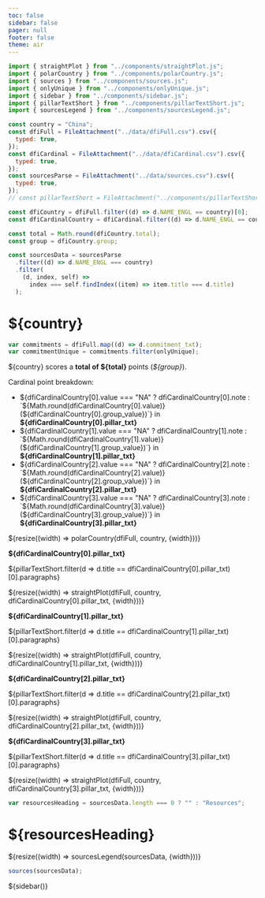 ```yaml
---
toc: false
sidebar: false
pager: null
footer: false
theme: air
---
```


<head>
<link rel="stylesheet" href="../style.css">
<!-- sidebar -->
    <link
      rel="stylesheet"
      href="https://cdnjs.cloudflare.com/ajax/libs/font-awesome/6.4.0/css/all.min.css"
    />
    <link rel="stylesheet" href="../sidebar.css" />
</head>

<!-- import components -->

```js
import { straightPlot } from "../components/straightPlot.js";
import { polarCountry } from "../components/polarCountry.js";
import { sources } from "../components/sources.js";
import { onlyUnique } from "../components/onlyUnique.js";
import { sidebar } from "../components/sidebar.js";
import { pillarTextShort } from "../components/pillarTextShort.js";
import { sourcesLegend } from "../components/sourcesLegend.js";
```

<!-- load countries -->

```js
const country = "China";
const dfiFull = FileAttachment("../data/dfiFull.csv").csv({
  typed: true,
});
const dfiCardinal = FileAttachment("../data/dfiCardinal.csv").csv({
  typed: true,
});
const sourcesParse = FileAttachment("../data/sources.csv").csv({
  typed: true,
});
// const pillarTextShort = FileAttachment("../components/pillarTextShort.js");
```

<!-- calculate country specific data for intro -->

```js
const dfiCountry = dfiFull.filter((d) => d.NAME_ENGL == country)[0];
const dfiCardinalCountry = dfiCardinal.filter((d) => d.NAME_ENGL == country);
```

```js
const total = Math.round(dfiCountry.total);
const group = dfiCountry.group;
```

<!-- only unique sources, and filtered by country -->

```js
const sourcesData = sourcesParse
  .filter((d) => d.NAME_ENGL === country)
  .filter(
    (d, index, self) =>
      index === self.findIndex((item) => item.title === d.title)
  );
```

<div class="hero">
  <h1>${country}</h1>
</div>

```js
var commitments = dfiFull.map((d) => d.commitment_txt);
var commitmentUnique = commitments.filter(onlyUnique);
```

<!-- text and polar -->
<div class="body-text">
<div class="grid grid-cols-3">

  <div class="card grid-col-1">
  <p>${country} scores a <span style="font-weight: 700;">total of ${total} </span>points (<i>${group}</i>).</p>
  <p>Cardinal point breakdown:</p>
<ul>
  <li>${dfiCardinalCountry[0].value === "NA" ? dfiCardinalCountry[0].note : `${Math.round(dfiCardinalCountry[0].value)} (${dfiCardinalCountry[0].group_value})`} in <span class="pillar-connectivity" style="font-weight: 700;">${dfiCardinalCountry[0].pillar_txt}</span></li>
  <li>${dfiCardinalCountry[1].value === "NA" ? dfiCardinalCountry[1].note : `${Math.round(dfiCardinalCountry[1].value)} (${dfiCardinalCountry[1].group_value})`} in <span class="pillar-rights" style="font-weight: 700;">${dfiCardinalCountry[1].pillar_txt}</span></li>
  <li>${dfiCardinalCountry[2].value === "NA" ? dfiCardinalCountry[2].note : `${Math.round(dfiCardinalCountry[2].value)} (${dfiCardinalCountry[2].group_value})`} in <span class="pillar-responsibility" style="font-weight: 700;">${dfiCardinalCountry[2].pillar_txt}</span></li>
  <li>${dfiCardinalCountry[3].value === "NA" ? dfiCardinalCountry[3].note : `${Math.round(dfiCardinalCountry[3].value)} (${dfiCardinalCountry[3].group_value})`} in <span class="pillar-trust" style="font-weight: 700;">${dfiCardinalCountry[3].pillar_txt}</span></li>
</ul>
    </div>

  <div class="card grid-col-2">
        ${resize((width) => polarCountry(dfiFull, country, {width}))}
    </div>

</div>
</div>

<!-- # Scores -->

<p><span class="pillar-connectivity" style="font-weight: 700;">${dfiCardinalCountry[0].pillar_txt}</span></p>
<p>${pillarTextShort.filter(d => d.title == dfiCardinalCountry[0].pillar_txt)[0].paragraphs}</p>

  <div class="card size-full">
      ${resize((width) => straightPlot(dfiFull, country, dfiCardinalCountry[0].pillar_txt, {width}))}
    </div>

<p><span class="pillar-rights" style="font-weight: 700;">${dfiCardinalCountry[1].pillar_txt}</span></p>
<p>${pillarTextShort.filter(d => d.title == dfiCardinalCountry[1].pillar_txt)[0].paragraphs}</p>

  <div class="card size-full">
      ${resize((width) => straightPlot(dfiFull, country, dfiCardinalCountry[1].pillar_txt, {width}))}
    </div>

<p><span class="pillar-responsibility" style="font-weight: 700;">${dfiCardinalCountry[2].pillar_txt}</span></p>
<p>${pillarTextShort.filter(d => d.title == dfiCardinalCountry[2].pillar_txt)[0].paragraphs}</p>

  <div class="card size-full">
      ${resize((width) => straightPlot(dfiFull, country, dfiCardinalCountry[2].pillar_txt, {width}))}
    </div>

<p><span class="pillar-trust" style="font-weight: 700;">${dfiCardinalCountry[3].pillar_txt}</span></p>
<p>${pillarTextShort.filter(d => d.title == dfiCardinalCountry[3].pillar_txt)[0].paragraphs}</p>

  <div class="card size-full">
      ${resize((width) => straightPlot(dfiFull, country, dfiCardinalCountry[3].pillar_txt, {width}))}
    </div>

<!-- sources -->

```js
var resourcesHeading = sourcesData.length === 0 ? "" : "Resources";
```

<h1>${resourcesHeading}</h1>

  <div class="grid grid-cols-4 gap-4">
  <div>
      ${resize((width) => sourcesLegend(sourcesData, {width}))}
    </div>
  </div>
  <div class="col-span-3">
  </div>

  <div id="sources-section">
  </div>

```js
sources(sourcesData);
```

<!-- sidebar -->

<div>
    ${sidebar()}
</div>

